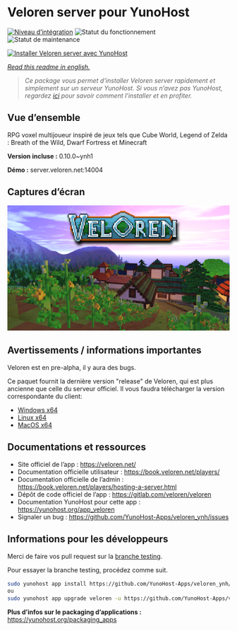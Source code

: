 <!--
N.B.: This README was automatically generated by https://github.com/YunoHost/apps/tree/master/tools/README-generator
It shall NOT be edited by hand.
-->

# Veloren server pour YunoHost

[![Niveau d’intégration](https://dash.yunohost.org/integration/veloren.svg)](https://dash.yunohost.org/appci/app/veloren) ![Statut du fonctionnement](https://ci-apps.yunohost.org/ci/badges/veloren.status.svg) ![Statut de maintenance](https://ci-apps.yunohost.org/ci/badges/veloren.maintain.svg)

[![Installer Veloren server avec YunoHost](https://install-app.yunohost.org/install-with-yunohost.svg)](https://install-app.yunohost.org/?app=veloren)

*[Read this readme in english.](./README.md)*

> *Ce package vous permet d’installer Veloren server rapidement et simplement sur un serveur YunoHost.
Si vous n’avez pas YunoHost, regardez [ici](https://yunohost.org/#/install) pour savoir comment l’installer et en profiter.*

## Vue d’ensemble

RPG voxel multijoueur inspiré de jeux tels que Cube World, Legend of Zelda : Breath of the Wild, Dwarf Fortress et Minecraft

**Version incluse :** 0.10.0~ynh1

**Démo :** server.veloren.net:14004

## Captures d’écran

![Capture d’écran de Veloren server](./doc/screenshots/veloren.png)

## Avertissements / informations importantes

Veloren est en pre-alpha, il y aura des bugs.

Ce paquet fournit la dernière version "release" de Veloren, qui est plus ancienne que celle du serveur officiel. Il vous faudra télécharger la version correspondante du client:
 * [Windows x64](https://gitlab.com/veloren/veloren/-/jobs/artifacts/v0.10.0/download?job=windows)
 * [Linux x64](https://gitlab.com/veloren/veloren/-/jobs/artifacts/v0.10.0/download?job=linux)
 * [MacOS x64](https://gitlab.com/veloren/veloren/-/jobs/artifacts/v0.10.0/download?job=macos)

## Documentations et ressources

* Site officiel de l’app : <https://veloren.net/>
* Documentation officielle utilisateur : <https://book.veloren.net/players/>
* Documentation officielle de l’admin : <https://book.veloren.net/players/hosting-a-server.html>
* Dépôt de code officiel de l’app : <https://gitlab.com/veloren/veloren>
* Documentation YunoHost pour cette app : <https://yunohost.org/app_veloren>
* Signaler un bug : <https://github.com/YunoHost-Apps/veloren_ynh/issues>

## Informations pour les développeurs

Merci de faire vos pull request sur la [branche testing](https://github.com/YunoHost-Apps/veloren_ynh/tree/testing).

Pour essayer la branche testing, procédez comme suit.

``` bash
sudo yunohost app install https://github.com/YunoHost-Apps/veloren_ynh/tree/testing --debug
ou
sudo yunohost app upgrade veloren -u https://github.com/YunoHost-Apps/veloren_ynh/tree/testing --debug
```

**Plus d’infos sur le packaging d’applications :** <https://yunohost.org/packaging_apps>